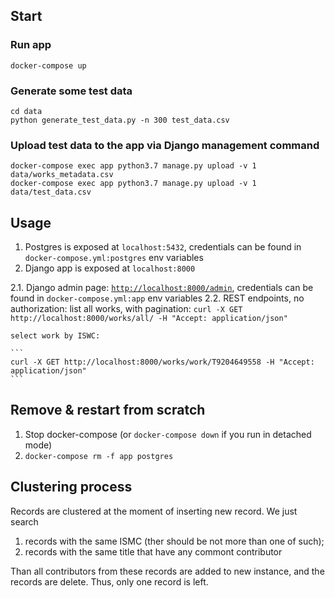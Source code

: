 ## Start
### Run app
```
docker-compose up
```

### Generate some test data
```
cd data
python generate_test_data.py -n 300 test_data.csv
```

### Upload test data to the app via Django management command

```
docker-compose exec app python3.7 manage.py upload -v 1 data/works_metadata.csv
docker-compose exec app python3.7 manage.py upload -v 1 data/test_data.csv
```

## Usage

1. Postgres is exposed at `localhost:5432`, credentials can be found in `docker-compose.yml:postgres` env variables
2. Django app is exposed at `localhost:8000`

2.1. Django admin page: [`http://localhost:8000/admin`](http://localhost:8000/admin), credentials can be found in `docker-compose.yml:app` env variables
2.2. REST endpoints, no authorization:
    list all works, with pagination:
    ```
    curl -X GET http://localhost:8000/works/all/ -H "Accept: application/json"
    ```
   
    select work by ISWC:
    
    ```
    curl -X GET http://localhost:8000/works/work/T9204649558 -H "Accept: application/json"
    ``` 

## Remove & restart from scratch
1. Stop docker-compose (or `docker-compose down` if you run in detached mode)
2. `docker-compose rm -f app postgres`

## Clustering process

Records are clustered at the moment of inserting new record.
We just search
1. records with the same ISMC (ther should be not more than one of such);
2. records with the same title that have any commont contributor

Than all contributors from these records are added to new instance, and the records are delete. Thus, only one record is left.
